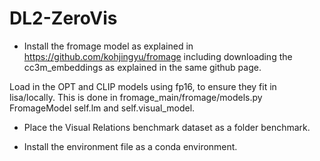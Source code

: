 # DL2-ZeroVis

- Install the fromage model as explained in https://github.com/kohjingyu/fromage
including downloading the cc3m_embeddings as explained in the same github page.

Load in the OPT and CLIP models using fp16, to ensure they fit in lisa/locally.
This is done in fromage_main/fromage/models.py FromageModel self.lm and self.visual_model.

- Place the Visual Relations benchmark dataset as a folder benchmark.

- Install the environment file as a conda environment.
